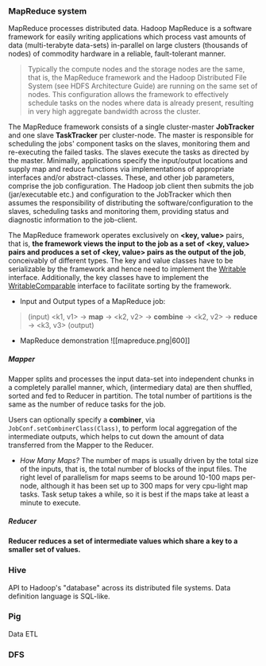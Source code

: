 ### MapReduce system
MapReduce processes distributed data. Hadoop MapReduce is a software framework for easily writing applications which process vast amounts of data (multi-terabyte data-sets) in-parallel on large clusters (thousands of nodes) of commodity hardware in a reliable, fault-tolerant manner. 

> Typically the compute nodes and the storage nodes are the same, that is, the MapReduce framework and the Hadoop Distributed File System (see HDFS Architecture Guide) are running on the same set of nodes. This configuration allows the framework to effectively schedule tasks on the nodes where data is already present, resulting in very high aggregate bandwidth across the cluster.

The MapReduce framework consists of a single cluster-master **JobTracker** and one slave **TaskTracker** per cluster-node. The master is responsible for scheduling the jobs' component tasks on the slaves, monitoring them and re-executing the failed tasks. The slaves execute the tasks as directed by the master. Minimally, applications specify the input/output locations and supply map and reduce functions via implementations of appropriate interfaces and/or abstract-classes. These, and other job parameters, comprise the job configuration. The Hadoop job client then submits the job (jar/executable etc.) and configuration to the JobTracker which then assumes the responsibility of distributing the software/configuration to the slaves, scheduling tasks and monitoring them, providing status and diagnostic information to the job-client.

The MapReduce framework operates exclusively on **<key, value>** pairs, that is, **the framework views the input to the job as a set of <key, value> pairs and produces a set of <key, value> pairs as the output of the job**, conceivably of different types. The key and value classes have to be serializable by the framework and hence need to implement the [Writable](https://hadoop.apache.org/docs/r1.2.1/api/org/apache/hadoop/io/Writable.html) interface. Additionally, the key classes have to implement the [WritableComparable](https://hadoop.apache.org/docs/r1.2.1/api/org/apache/hadoop/io/WritableComparable.html) interface to facilitate sorting by the framework.

- Input and Output types of a MapReduce job:
> (input) <k1, v1> -> **map** -> <k2, v2> -> **combine** -> <k2, v2> -> **reduce** -> <k3, v3> (output)

- MapReduce demonstration
![[mapreduce.png|600]]

##### Mapper
Mapper splits and processes the input data-set into independent chunks in a completely parallel manner, which, (intermediary data) are then shuffled, sorted and fed to Reducer in partition. The total number of partitions is the same as the number of reduce tasks for the job.

Users can optionally specify a **combiner**, via `JobConf.setCombinerClass(Class)`, to perform local aggregation of the intermediate outputs, which helps to cut down the amount of data transferred from the Mapper to the Reducer.

- *How Many Maps?*
The number of maps is usually driven by the total size of the inputs, that is, the total number of blocks of the input files. The right level of parallelism for maps seems to be around 10-100 maps per-node, although it has been set up to 300 maps for very cpu-light map tasks. Task setup takes a while, so it is best if the maps take at least a minute to execute.

##### Reducer
**Reducer reduces a set of intermediate values which share a key to a smaller set of values.**

### Hive
API to Hadoop's "database" across its distributed file systems. Data definition language is SQL-like.

### Pig
Data ETL

### DFS